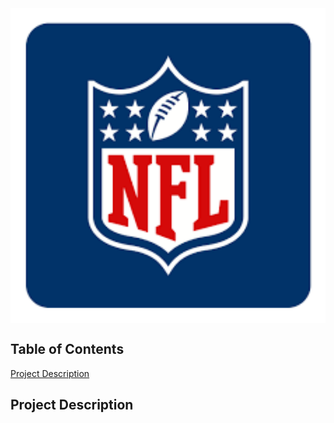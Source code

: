 <img align="center" src="/Images/NFLMockDraftSimulator_NFLLogo.png" width="800" /> 

## Table of Contents
[Project Description](#project-description)

## Project Description
